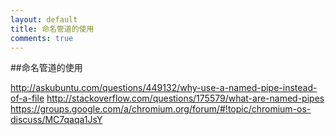 ```yaml
---
layout: default
title: 命名管道的使用
comments: true
---
```


##命名管道的使用

http://askubuntu.com/questions/449132/why-use-a-named-pipe-instead-of-a-file
http://stackoverflow.com/questions/175579/what-are-named-pipes
https://groups.google.com/a/chromium.org/forum/#!topic/chromium-os-discuss/MC7qaqa1JsY
